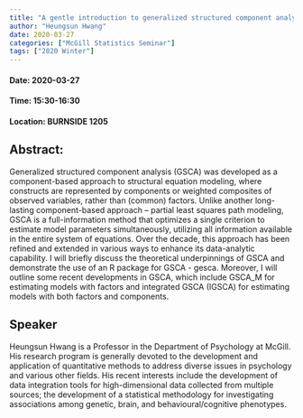 ```yaml
---
title: "A gentle introduction to generalized structured component analysis and its recent developments"
author: "Heungsun Hwang"
date: 2020-03-27
categories: ["McGill Statistics Seminar"]
tags: ["2020 Winter"]
---
```


#### Date: 2020-03-27
#### Time: 15:30-16:30
#### Location: BURNSIDE 1205

## Abstract:

Generalized structured component analysis (GSCA) was developed as a component-based approach to structural equation modeling, where constructs are represented by components or weighted composites of observed variables, rather than (common) factors. Unlike another long-lasting component-based approach – partial least squares path modeling, GSCA is a full-information method that optimizes a single criterion to estimate model parameters simultaneously, utilizing all information available in the entire system of equations. Over the decade, this approach has been refined and extended in various ways to enhance its data-analytic capability. I will briefly discuss the theoretical underpinnings of GSCA and demonstrate the use of an R package for GSCA - gesca. Moreover, I will outline some recent developments in GSCA, which include GSCA_M for estimating models with factors and integrated GSCA (IGSCA) for estimating models with both factors and components.

## Speaker

Heungsun Hwang is a Professor in the Department of Psychology at McGill. His research program is generally devoted to the development and application of quantitative methods to address diverse issues in psychology and various other fields. His recent interests include the development of data integration tools for high-dimensional data collected from multiple sources; the development of a statistical methodology for investigating associations among genetic, brain, and behavioural/cognitive phenotypes.